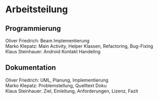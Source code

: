 # Arbeitsteilung
## Programmierung
Oliver Friedrich: Beam Implementierung  
Marko Klepatz: Main Activity, Helper Klassen, Refactoring, Bug-Fixing  
Klaus Steinhauer: Android Kontakt Handeling  

## Dokumentation
Oliver Friedrich: UML, Planung, Implementierung  
Marko Klepatz: Problemstellung, Quelltext Doku  
Klaus Steinhauer: Ziel, Einleitung, Anforderungen, Lizenz, Fazit  
